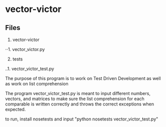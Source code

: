 # vector-victor

## Files

1. vector-victor

⋅⋅1. vector_victor.py

2. tests

..1. vector_victor_test.py


The purpose of this program is to work on Test Driven Development as well as work on list comprehension

The program vector_victor_test.py is meant to input different numbers, vectors, and matrices to make sure the list comprehension for each comparable is written correctly and throws the correct exceptions when expected.

to run, install nosetests and input "python nosetests vector_victor_test.py"
